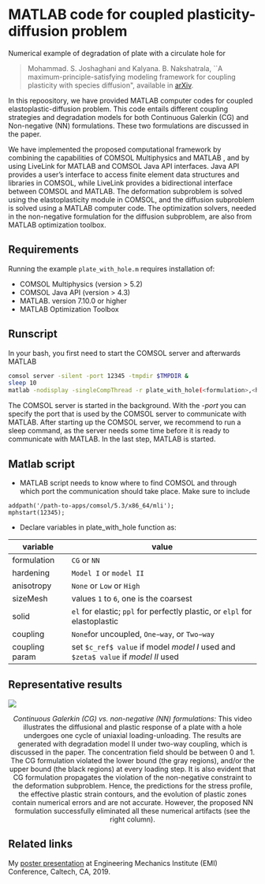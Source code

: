 #  MATLAB code for coupled plasticity-diffusion problem
Numerical example of degradation of plate with a circulate hole for
> Mohammad. S. Joshaghani and Kalyana. B. Nakshatrala,
> ``A maximum-principle-satisfying modeling framework for coupling plasticity with species diffusion", available in 
> [arXiv](https://arxiv.org/abs/2011.06652).

In this repoository, we have provided MATLAB computer codes for coupled elastoplastic-diffusion problem. This code entails different coupling strategies and degradation models for both Continuous Galerkin (CG) and Non-negative (NN) formulations. 
These two formulations are discussed in the paper.

We have implemented the proposed computational framework by combining the capabilities of COMSOL Multiphysics and MATLAB , and by using LiveLink for MATLAB and COMSOL Java API interfaces. Java API provides a user’s interface to access finite element data structures and libraries in COMSOL, while LiveLink provides a bidirectional interface between COMSOL and MATLAB. The deformation subproblem is solved using the elastoplasticity module in COMSOL, and the diffusion subproblem is solved using a MATLAB computer code. The optimization solvers, needed in the non-negative formulation for the diffusion subproblem, are also from MATLAB optimization toolbox.

## Requirements
Running the example `plate_with_hole.m` requires installation of:
* COMSOL Multiphysics (version > 5.2)
* COMSOL Java API (version > 4.3)
* MATLAB. version 7.10.0 or higher
* MATLAB Optimization Toolbox

## Runscript
In your bash, you first need to start the COMSOL server and afterwards MATLAB 
```bash
comsol server -silent -port 12345 -tmpdir $TMPDIR &
sleep 10
matlab -nodisplay -singleCompThread -r plate_with_hole(<formulation>,<hardening>,<anisotropy>,<sizeMesh>,<solid>,<coupling>,<coupling param)> ;
```
The COMSOL server is started in the background. With the *-port* you can specify the port that is used by the COMSOL server to communicate with MATLAB. After starting up the COMSOL server, we recommend to run a sleep command, as the server needs some time before it is ready to communicate with MATLAB. In the last step, MATLAB is started. 

## Matlab script

* MATLAB script needs to know where to find COMSOL and through which port the communication should take place. Make sure to include
```
addpath('/path-to-apps/comsol/5.3/x86_64/mli');
mphstart(12345);
```

* Declare variables in plate_with_hole function as:

| variable        |   value        |
| ------------- |-------------| 
| formulation       | `CG` or `NN`| 
| hardening     | `Model I` or `model II` | 
| anisotropy      | `None` or `Low` or `High` |
| sizeMesh | values `1` to `6`, one is the coarsest |
| solid | `el` for elastic; `ppl` for perfectly plastic, or `elpl` for elastoplastic |
| coupling | `None`for uncoupled, `One−way`, or `Two−way`  |
| coupling param | set `$c_ref$ value` if model *model I* used and `$zeta$ value` if *model II* used|

## Representative results

![](./Figures/Video1.gif)
<p><center>
<em>Continuous Galerkin (CG) vs. non-negative (NN) formulations:</em>
This video illustrates the diffusional and plastic response of a plate with a hole undergoes one cycle of uniaxial loading-unloading. 
The results are generated with degradation model II under two-way coupling, which is discussed in the paper.
The concentration field should be between 0 and 1. 
The CG formulation violated the lower bound (the gray regions), and/or the upper bound (the black regions) at every loading step. 
It is also evident that CG formulation propagates the violation of the non-negative constraint to the deformation subproblem. Hence, the predictions for the stress profile, the effective plastic strain contours, and the evolution of plastic zones contain numerical errors and are not accurate. However, the proposed NN formulation successfully 
eliminated all these numerical artifacts (see the right column).
</center>
</p>

## Related links 
My [poster presentation](./Figures/Poster_for_EMI2019.pdf) at Engineering Mechanics Institute (EMI) Conference, Caltech, CA, 2019.
